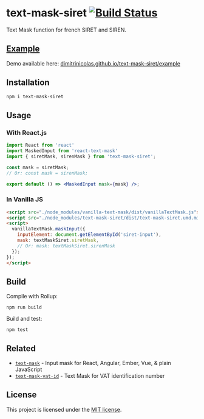 # text-mask-siret [![Build Status][travis badge]][travis link]

Text Mask function for french SIRET and SIREN.

## [Example](https://dimitrinicolas.github.io/text-mask-siret/example/)

Demo available here: [dimitrinicolas.github.io/text-mask-siret/example](https://dimitrinicolas.github.io/text-mask-siret/example/)

## Installation

```bash
npm i text-mask-siret
```

## Usage

### With React.js

```jsx
import React from 'react'
import MaskedInput from 'react-text-mask'
import { siretMask, sirenMask } from 'text-mask-siret';

const mask = siretMask;
// Or: const mask = sirenMask;

export default () => <MaskedInput mask={mask} />;
```

### In Vanilla JS

```html
<script src="./node_modules/vanilla-text-mask/dist/vanillaTextMask.js"></script>
<script src="./node_modules/text-mask-siret/dist/text-mask-siret.umd.min.js"></script>
<script>
  vanillaTextMask.maskInput({
    inputElement: document.getElementById('siret-input'),
    mask: textMaskSiret.siretMask,
    // Or: mask: textMaskSiret.sirenMask
  });
});
</script>
  ```

## Build

Compile with Rollup:

```console
npm run build
```

Build and test:

```console
npm test
```

## Related

- [`text-mask`](https://github.com/text-mask/text-mask) - Input mask for React, Angular, Ember, Vue, & plain JavaScript
- [`text-mask-vat-id`](https://github.com/dimitrinicolas/text-mask-vat-id) - Text Mask for VAT identification number

## License

This project is licensed under the [MIT license](LICENSE).

[travis badge]: https://travis-ci.org/dimitrinicolas/text-mask-siret.svg?branch=master
[travis link]: https://travis-ci.org/dimitrinicolas/text-mask-siret
